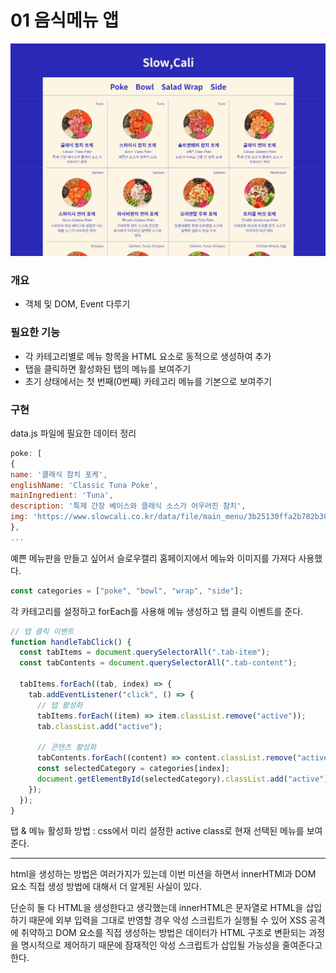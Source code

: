 # 01 음식메뉴 앱

![](./01-food-menu.gif)

### 개요

- 객체 및 DOM, Event 다루기

### 필요한 기능

- 각 카테고리별로 메뉴 항목을 HTML 요소로 동적으로 생성하여 추가
- 탭을 클릭하면 활성화된 탭의 메뉴를 보여주기
- 초기 상태에서는 첫 번째(0번째) 카테고리 메뉴를 기본으로 보여주기

### 구현

data.js 파일에 필요한 데이터 정리

```javascript
poke: [
{
name: '클래식 참치 포케',
englishName: 'Classic Tuna Poke',
mainIngredient: 'Tuna',
description: '특제 간장 베이스와 클래식 소스가 어우러진 참치',
img: 'https://www.slowcali.co.kr/data/file/main_menu/3b25130ffa2b782b388a0db95e8c1b6f_ofB4aSuQ_855bd95ad4a7a0acd9c9e0d2ca708eab2b96d5cf.png',
},
...
```

예쁜 메뉴판을 만들고 싶어서 슬로우캘리 홈페이지에서 메뉴와 이미지를 가져다 사용했다.

```javascript
const categories = ["poke", "bowl", "wrap", "side"];
```

각 카테고리를 설정하고 forEach를 사용해 메뉴 생성하고 탭 클릭 이벤트를 준다.

```javascript
// 탭 클릭 이벤트
function handleTabClick() {
  const tabItems = document.querySelectorAll(".tab-item");
  const tabContents = document.querySelectorAll(".tab-content");

  tabItems.forEach((tab, index) => {
    tab.addEventListener("click", () => {
      // 탭 활성화
      tabItems.forEach((item) => item.classList.remove("active"));
      tab.classList.add("active");

      // 콘텐츠 활성화
      tabContents.forEach((content) => content.classList.remove("active"));
      const selectedCategory = categories[index];
      document.getElementById(selectedCategory).classList.add("active");
    });
  });
}
```

탭 & 메뉴 활성화 방법 : css에서 미리 설정한 active class로 현재 선택된 메뉴를 보여준다.

<hr>

html을 생성하는 방법은 여러가지가 있는데 이번 미션을 하면서 innerHTMl과 DOM 요소 직접 생성 방법에 대해서 더 알게된 사실이 있다.

단순히 둘 다 HTML을 생성한다고 생각했는데 innerHTML은 문자열로 HTML을 삽입하기 때문에 외부 입력을 그대로 반영할 경우 악성 스크립트가 실행될 수 있어 XSS 공격에 취약하고 DOM 요소를 직접 생성하는 방법은 데이터가 HTML 구조로 변환되는 과정을 명시적으로 제어하기 때문에 잠재적인 악성 스크립트가 삽입될 가능성을 줄여준다고 한다.

